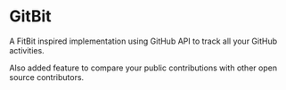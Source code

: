 # GitBit

A FitBit inspired implementation using GitHub API to track all your GitHub activities. 

Also added feature to compare your public contributions with other open source contributors.
